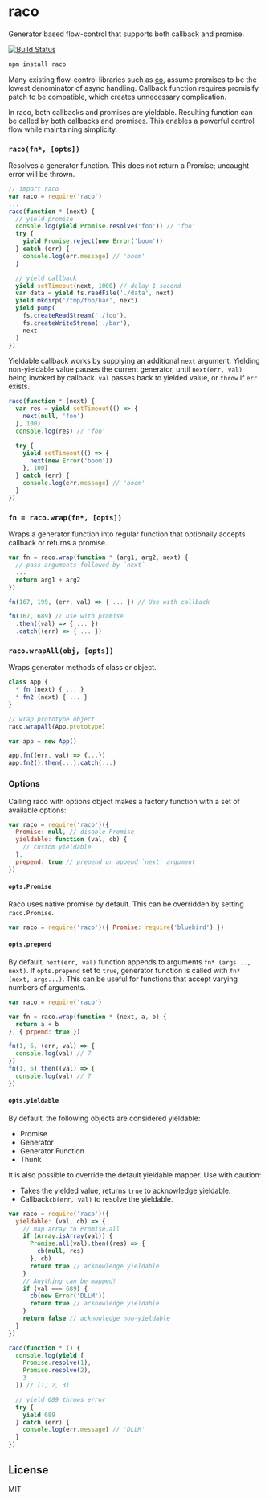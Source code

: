 # raco

Generator based flow-control that supports both callback and promise.

[![Build Status](https://travis-ci.org/cshum/raco.svg?branch=master)](https://travis-ci.org/cshum/raco)

```bash
npm install raco
```

Many existing flow-control libraries such as [co](https://github.com/tj/co), assume promises to be the lowest denominator of async handling.
Callback function requires promisify patch to be compatible,
which creates unnecessary complication.

In raco, both callbacks and promises are yieldable.
Resulting function can be called by both callbacks and promises.
This enables a powerful control flow while maintaining simplicity.

### `raco(fn*, [opts])`

Resolves a generator function.
This does not return a Promise; uncaught error will be thrown.

```js
// import raco
var raco = require('raco')
...
raco(function * (next) {
  // yield promise
  console.log(yield Promise.resolve('foo')) // 'foo'
  try {
    yield Promise.reject(new Error('boom'))
  } catch (err) {
    console.log(err.message) // 'boom'
  }

  // yield callback
  yield setTimeout(next, 1000) // delay 1 second
  var data = yield fs.readFile('./data', next)
  yield mkdirp('/tmp/foo/bar', next)
  yield pump(
    fs.createReadStream('./foo'),
    fs.createWriteStream('./bar'),
    next
  )
})
```

Yieldable callback works by supplying an additional `next` argument.
Yielding non-yieldable value pauses the current generator,
until `next(err, val)` being invoked by callback.
`val` passes back to yielded value, or `throw` if `err` exists.

```js
raco(function * (next) {
  var res = yield setTimeout(() => {
    next(null, 'foo')
  }, 100)
  console.log(res) // 'foo'

  try {
    yield setTimeout(() => {
      next(new Error('boom'))
    }, 100)
  } catch (err) {
    console.log(err.message) // 'boom'
  }
})
```

### `fn = raco.wrap(fn*, [opts])`

Wraps a generator function into regular function that optionally accepts callback or returns a promise.

```js
var fn = raco.wrap(function * (arg1, arg2, next) {
  // pass arguments followed by `next`
  ...
  return arg1 + arg2
})

fn(167, 199, (err, val) => { ... }) // Use with callback

fn(167, 689) // use with promise
  .then((val) => { ... })
  .catch((err) => { ... })
```

### `raco.wrapAll(obj, [opts])`

Wraps generator methods of class or object.

```js
class App {
  * fn (next) { ... }
  * fn2 (next) { ... }
}

// wrap prototype object
raco.wrapAll(App.prototype)

var app = new App()

app.fn((err, val) => {...})
app.fn2().then(...).catch(...)
```

### Options

Calling raco with options object makes a factory function with a set of available options:

```js
var raco = require('raco')({
  Promise: null, // disable Promise
  yieldable: function (val, cb) {
    // custom yieldable
  },
  prepend: true // prepend or append `next` argument
})

```

#### `opts.Promise`

Raco uses native promise by default. This can be overridden by setting `raco.Promise`.

```js
var raco = require('raco')({ Promise: require('bluebird') })
```

#### `opts.prepend`

By default, `next(err, val)` function appends to arguments `fn* (args..., next)`.
If `opts.prepend` set to `true`, generator function is called with `fn* (next, args...)`.
This can be useful for functions that accept varying numbers of arguments.

```js
var raco = require('raco')

var fn = raco.wrap(function * (next, a, b) {
  return a + b
}, { prpend: true })

fn(1, 6, (err, val) => {
  console.log(val) // 7
})
fn(1, 6).then((val) => {
  console.log(val) // 7
})

```

#### `opts.yieldable`

By default, the following objects are considered yieldable:

* Promise
* Generator
* Generator Function
* Thunk

It is also possible to override the default yieldable mapper. Use with caution:

* Takes the yielded value, returns `true` to acknowledge yieldable.
* Callback`cb(err, val)` to resolve the yieldable.

```js
var raco = require('raco')({
  yieldable: (val, cb) => {
    // map array to Promise.all
    if (Array.isArray(val)) {
      Promise.all(val).then((res) => {
        cb(null, res)
      }, cb)
      return true // acknowledge yieldable
    }
    // Anything can be mapped!
    if (val === 689) {
      cb(new Error('DLLM'))
      return true // acknowledge yieldable
    }
    return false // acknowledge non-yieldable
  }
})

raco(function * () {
  console.log(yield [
    Promise.resolve(1),
    Promise.resolve(2),
    3
  ]) // [1, 2, 3]

  // yield 689 throws error
  try {
    yield 689
  } catch (err) {
    console.log(err.message) // 'DLLM'
  }
})

```

## License

MIT
